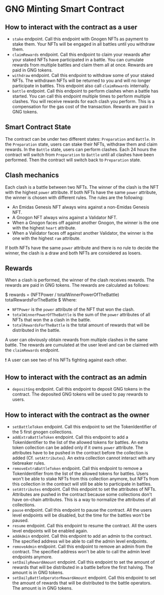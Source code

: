 # GNG Minting Smart Contract

## How to interact with the contract as a user

- `stake` endpoint. Call this endpoint with Gnogen NFTs as payment to stake them. Your NFTs will be engaged in all battles until you withdraw them.
- `claimRewards` endpoint. Call this endpoint to claim your rewards after your staked NFTs have participated in a battle. You can cumulate rewards from multiple battles and claim them all at once. Rewards are paid in GNG tokens.
- `withdraw` endpoint. Call this endpoint to withdraw some of your staked NFTs. The withdrawn NFTs will be returned to you and will no longer participate in battles. This endpoint also call `claimRewards` internally.
- `battle` endpoint. Call this endpoint to perform clashes when a battle has started. You can call this endpoint multiple times to perform multiple clashes. You will receive rewards for each clash you perform. This is a compensation for the gas cost of the transaction. Rewards are paid in GNG tokens.

## Smart Contract State

The contract can be under two different states: `Preparation` and `Battle`. In the `Preparation` state, users can stake their NFTs, withdraw them and claim rewards. In the `Battle` state, users can perform clashes. Each 24 hours the contract will switch from `Preparation` to `Battle` until all clashes have been performed. Then the contract will switch back to `Preparation` state.

## Clash mechanics

Each clash is a battle between two NFTs. The winner of the clash is the NFT with the highest `power` attribute. If both NFTs have the same `power` attribute, the winner is chosen with different rules. The rules are the following:

- An Emidas Genesis NFT always wins against a non-Emidas Genesis NFT.
- A Gnogon NFT always wins against a Validator NFT.
- When a Gnogon faces off against another Gnogon, the winner is the one with the highest `heart` attribute.
- When a Validator faces off against another Validator, the winner is the one with the highest `ram` attribute.

If both NFTs have the same `power` attribute and there is no rule to decide the winner, the clash is a draw and both NFTs are considered as losers.

## Rewards

When a clash is performed, the winner of the clash receives rewards. The rewards are paid in GNG tokens. The rewards are calculated as follows:

$ rewards = (NFTPower / totalWinnerPowerOfTheBattle) totalRewardsForTheBattle $
Where:

- `NFTPower` is the `power` attribute of the NFT that won the clash.
- `totalWinnerPowerOfTheBattle` is the sum of the `power` attributes of all NFTs that won the a clash in the battle.
- `totalRewardsForTheBattle` is the total amount of rewards that will be distributed in the battle.

A user can obviously obtain rewards from multiple clashes in the same battle. The rewards are cumulated at the user level and can be claimed with the `claimRewards` endpoint.

❗️ A user can see two of his NFTs fighting against each other.

## How to interact with the contract as an admin

- `depositGng` endpoint. Call this endpoint to deposit GNG tokens in the contract. The deposited GNG tokens will be used to pay rewards to users.

## How to interact with the contract as the owner

- `setBattleToken` endpoint. Call this endpoint to set the TokenIdentifier of the 5 first gnogen collections.
- `addExtraBattleToken` endpoint. Call this endpoint to add a TokenIdentifier to the list of the allowed tokens for battles. An extra token collection can be added only if it owns `power` attribute. The attributes have to be pushed in the contract before the collection is added (Cf. `setAttributes`). An extra collection cannot interact with any tiebreaker rules.
- `removeExtraBattleToken` endpoint. Call this endpoint to remove a TokenIdentifier from the list of the allowed tokens for battles. Users won't be able to stake NFTs from this collection anymore, but NFTs from this collection in the contract will still be able to participate in battles.
- `setAttributes` endpoint. Call this endpoint to set the attributes of NFTs. Attributes are pushed in the contract because some collections don't have on-chain attributes. This is a way to normalize the attributes of all collections.
- `pause` endpoint. Call this endpoint to pause the contract. All the users level endpoints will be disabled, but the time for the battles won't be paused.
- `resume` endpoint. Call this endpoint to resume the contract. All the users level endpoints will be enabled again.
- `addAdmin` endpoint. Call this endpoint to add an admin to the contract. The specified address wil be able to call the admin level endpoints.
- `removeAdmin` endpoint. Call this endpoint to remove an admin from the contract. The specified address won't be able to call the admin level endpoints anymore.
- `setDailyRewardAmount` endpoint. Call this endpoint to set the amount of rewards that will be distributed in a battle before the first halving. The amount is in GNG tokens.
- `setDailyBattleOperatorRewardAmount` endpoint. Call this endpoint to set the amount of rewards that will be distributed to the battle operators. The amount is in GNG tokens.
